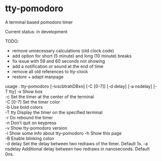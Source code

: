 tty-pomodoro
============

A terminal based pomodoro timer

Current status: in development

TODO:

* remove unnecessary calculations (old clock code)
* add option for short (5 minute) and long (10 minute) breaks
* fix issue with 59 and 60 seconds not showing
* add a notification or sound at the end of time
* remove all old references to tty-clock
* restore + adapt manpage

usage : tty-pomodoro [-ivscbtrahDBxn] [-C [0-7]] [-d delay] [-a nsdelay] [-T tty] 
    -x            Show box                                       
    -c            Set the timer at the center of the terminal    
    -C [0-7]      Set the timer color                            
    -b            Use bold colors                                
    -T tty        Display the timer on the specified terminal    
    -r            Do rebound the timer                           
    -n            Don't quit on keypress                         
    -v            Show tty-pomodoro version                         
    -i            Show some info about tty-pomodoro
    -h            Show this page                                 
    -B            Enable blinking colon                          
    -d delay      Set the delay between two redraws of the timer. Default 1s. 
    -a nsdelay    Additional delay between two redraws in nanoseconds. Default 0ns.
